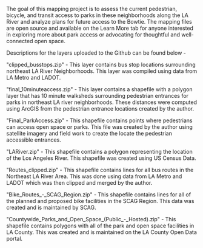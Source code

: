 The goal of this mapping project is to assess the current pedestrian, bicycle, and transit access to parks in these neighborhoods along the LA River and analyze plans for future access to the Bowtie. The mapping files are open source and available on the Learn More tab for anyone interested in exploring more about park access or advocating for thoughtful and well-connected open space.

Descriptions for the layers uploaded to the Github can be found below - 

"clipped_busstops.zip" - This layer contains bus stop locations surrounding northeast LA River Neighborhoods. This layer was compiled using data from LA Metro and LADOT.

"final_10minuteaccess.zip" - This layer contains a shapefile with a polygon layer that has 10 minute walksheds surrounding pedestrian entrances for parks in northeast LA river neighborhoods. These distances were computed using ArcGIS from the pedestrian entrance locations created by the author.

"Final_ParkAccess.zip" - This shapefile contains points where pedestrians can access open space or parks. This file was created by the author using satellite imagery and field work to create the locate the pedestrian accessible entrances. 

"LARiver.zip" - This shapefile contains a polygon representing the location of the Los Angeles River. This shapefile was created using US Census Data. 

"Routes_clipped.zip" - This shapefile contains lines for all bus routes in the Northeast LA River Area. This was done using data from LA Metro and LADOT which was then clipped and merged by the author. 

"Bike_Routes_-_SCAG_Region.zip" - This shapefile contains lines for all of the planned and proposed bike facilities in the SCAG Region. This data was created and is maintained by SCAG.

"Countywide_Parks_and_Open_Space_(Public_-_Hosted).zip" - This shapefile contains polygons with all of the park and open space facilities in LA County. This was created and is maintained on the LA County Open Data portal. 

